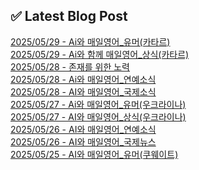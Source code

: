 
## ✅ Latest Blog Post
 
[2025/05/29 - Ai와 매일영어_유머(카타르)](https://3hongstore.tistory.com/300) <br/>
[2025/05/29 - Ai와 함께 매일영어_상식(카타르)](https://3hongstore.tistory.com/299) <br/>
[2025/05/28 - 존재를 위한 노력](https://3hongstore.tistory.com/298) <br/>
[2025/05/28 - Ai와 매일영어_연예소식](https://3hongstore.tistory.com/297) <br/>
[2025/05/28 - AI와 매일영어_국제소식](https://3hongstore.tistory.com/296) <br/>
[2025/05/27 - Ai와 매일영어_유머(우크라이나)](https://3hongstore.tistory.com/295) <br/>
[2025/05/27 - AI와 매일영어_상식(우크라이나)](https://3hongstore.tistory.com/294) <br/>
[2025/05/26 - AI와 매일영어_연예소식](https://3hongstore.tistory.com/293) <br/>
[2025/05/26 - AI와 매일영어_국제뉴스](https://3hongstore.tistory.com/292) <br/>
[2025/05/25 - AI와 매일영어_유머(쿠웨이트)](https://3hongstore.tistory.com/290) <br/>
